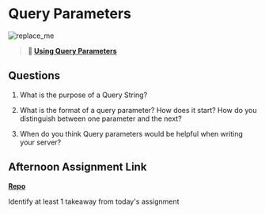 # Query Parameters

![replace_me](https://codeworks.blob.core.windows.net/public/assets/img/illustrations/placeholder.svg)

> **📖 [Using Query Parameters](https://codeworksacademy.com/fs-student-guide/resources/wk5/01-Query-Parameters)**

## Questions

1. What is the purpose of a Query String?

2. What is the format of a query parameter? How does it start? How do you distinguish between one parameter and the next?

3. When do you think Query parameters would be helpful when writing your server?

## Afternoon Assignment Link

**[Repo](https://github.com/JackFox77/<ASSIGNMENT_REPO>)**

Identify at least 1 takeaway from today's assignment
